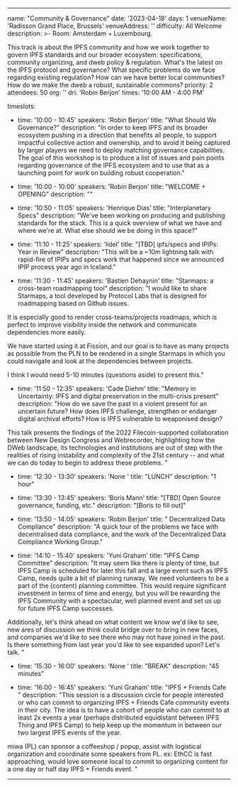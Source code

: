 ---

name: "Community & Governance"
date: '2023-04-18'
days: 1
venueName: 'Radisson Grand Place, Brussels'
venueAddress: ''
difficulty: All Welcome
description: >-
  Room: Amsterdam + Luxembourg.
  
  This track is about the IPFS community and how we work together to govern IPFS standards and our broader ecosystem: specifications, community organizing, and dweb policy & regulation. What's the latest on the IPFS protocol and governance? What specific problems do we face regarding existing regulation? How can we have better local communities? How do we make the dweb a robust, sustainable commons?
priority: 2
attendees: 50
org: ''
dri: 'Robin Berjon'
times: '10:00 AM - 4:00 PM'

timeslots:
  - time: '10:00 - 10:45'
    speakers: 'Robin Berjon'
    title: "What Should We Governance?"
    description: "In order to keep IPFS and its broader ecosystem pushing in a direction that benefits all people, to support impactful collective action and ownership, and to avoid it being captured by larger players we need to deploy matching governance capabilities. The goal of this workshop is to produce a list of issues and pain points regarding governance of the IPFS ecosystem and to use that as a launching point for work on building robust cooperation."

  - time: '10:00 - 10:00'
    speakers: 'Robin Berjon'
    title: "WELCOME + OPENING"
    description: ""

  - time: '10:50 - 11:05'
    speakers: 'Henrique Dias'
    title: "Interplanetary Specs"
    description: "We've been working on producing and publishing standards for the stack. This is a quick overview of what we have and where we're at. What else should we be doing in this space?"

  - time: '11:10 - 11:25'
    speakers: 'lidel'
    title: "[TBD] ipfs/specs and IPIPs: Year in Review"
    description: "This will be a ~10m lightning talk with rapid-fire of IPIPs and specs work that happened since we announced IPIP process year ago in Iceland."

  - time: '11:30 - 11:45'
    speakers: 'Bastien Dehaynin'
    title: "Starmaps: a cross-team roadmapping tool"
    description: "I would like to share Starmaps, a tool developed by Protocol Labs that is designed for roadmapping based on Github issues. 

It is especially good to render cross-teams/projects roadmaps, which is perfect to improve visibility inside the network and communicate dependencies more easily. 

We have started using it at Fission, and our goal is to have as many projects as possible from the PLN to be rendered in a single Starmaps in which you could navigate and look at the dependencies between projects.

I think I would need 5-10 minutes (questions aside) to present this."

  - time: '11:50 - 12:35'
    speakers: 'Cade Diehm'
    title: "Memory in Uncertainty: IPFS and digital preservation in the multi-crisis present"
    description: "How do we save the past in a violent present for an uncertain future? How does IPFS challenge, strengthen or endanger digital archival efforts? How is IPFS vulnerable to weaponised design? 

This talk presents the findings of the 2022 Filecoin-supported collaboration between New Design Congress and Webrecorder, highlighting how the DWeb landscape, its technologies and institutions are out of step with the realities of rising instability and complexity of the 21st century -- and what we can do today to begin to address these problems. "

  - time: '12:30 - 13:30'
    speakers: 'None '
    title: "LUNCH"
    description: "1 hour"

  - time: '13:30 - 13:45'
    speakers: 'Boris Mann'
    title: "[TBD] Open Source governance, funding, etc."
    description: "[Boris to fill out]"

  - time: '13:50 - 14:05'
    speakers: 'Robin Berjon'
    title: " Decentralized Data Compliance"
    description: "A quick tour of the problems we face with decentralised data compliance, and the work of the  Decentralized Data Compliance Working Group."

  - time: '14:10 - 15:40'
    speakers: 'Yuni Graham'
    title: "IPFS Camp Committee"
    description: "It may seem like there is plenty of time, but IPFS Camp is scheduled for later this fall and a large event such as IPFS Camp, needs quite a bit of planning runway. We need volunteers to be a part of the (content) planning committee. This would require significant investment in terms of time and energy, but you will be rewarding the IPFS Community with a spectacular, well planned event and set us up for future IPFS Camp successes. 

Additionally, let's think ahead on what content we know we'd like to see, new ares of discussion we think could bridge over to bring in new faces, and companies we'd like to see there who may not have joined in the past. Is there something from last year you'd like to see expanded upon? Let's talk. "

  - time: '15:30 - 16:00'
    speakers: 'None '
    title: "BREAK"
    description: "45 minutes"

  - time: '16:00 - 16:45'
    speakers: 'Yuni Graham'
    title: "IPFS + Friends Cafe "
    description: "This session is a discussion circle for people interested or who can commit to organizing IPFS + Friends Cafe community events in their city. The idea is to have a cohort of people who can commit to at least 2x events a year (perhaps distributed equidistant between IPFS Thing and IPFS Camp) to help keep up the momentum in between our two largest IPFS events of the year. 

miwa (PL) can sponsor a coffeeshop / popup, assist with logistical organization and coordinate some speakers from PL. ex: EthCC is fast approaching, would love someone local to commit to organizing content for a one day or half day IPFS + Friends event. "

---